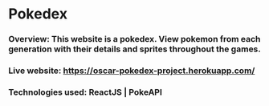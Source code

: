 # Pokedex
### Overview: This website is a pokedex. View pokemon from each generation with their details and sprites throughout the games.
### Live website: https://oscar-pokedex-project.herokuapp.com/
### Technologies used: ReactJS | PokeAPI
